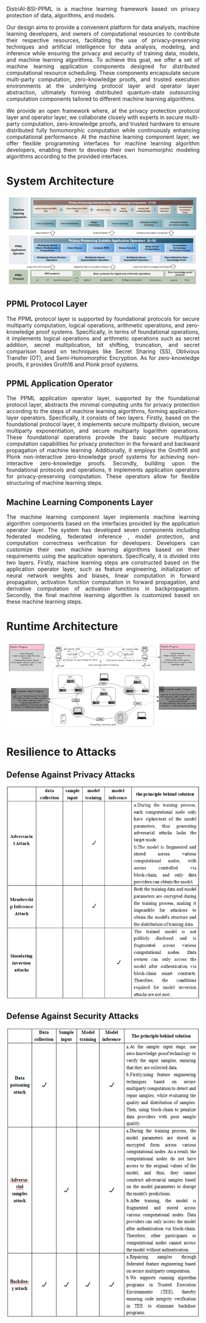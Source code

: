 

<p style="text-align:justify; text-justify:inter-ideograph;">
DistriAI-BSI-PPML is a machine learning framework based on privacy protection of data, algorithms, and models.
</p>

<p style="text-align:justify; text-justify:inter-ideograph;">
Our design aims to provide a convenient platform for data analysts, machine learning developers, and owners of computational resources to contribute their respective resources, facilitating the use of privacy-preserving techniques and artificial intelligence for data analysis, modeling, and inference while ensuring the privacy and security of training data, models, and machine learning algorithms. To achieve this goal, we offer a set of machine learning application components designed for distributed computational resource scheduling. These components encapsulate secure multi-party computation, zero-knowledge proofs, and trusted execution environments at the underlying protocol layer and operator layer abstraction, ultimately forming distributed quantum-state outsourcing computation components tailored to different machine learning algorithms.
</p>

<p style="text-align:justify; text-justify:inter-ideograph;">
We provide an open framework where, at the privacy protection protocol layer and operator layer, we collaborate closely with experts in secure multi-party computation, zero-knowledge proofs, and trusted hardware to ensure distributed fully homomorphic computation while continuously enhancing computational performance. At the machine learning component layer, we offer flexible programming interfaces for machine learning algorithm developers, enabling them to develop their own homomorphic modeling algorithms according to the provided interfaces.
</p>


# System Architecture
<img style="text-align:center;" src="docs/img/system_architecture.png">

## PPML Protocol Layer
<p style="text-align:justify; text-justify:inter-ideograph;">
The PPML protocol layer is supported by foundational protocols for secure multiparty computation, logical operations, arithmetic operations, and zero-knowledge proof systems. Specifically, in terms of foundational operations, it implements logical operations and arithmetic operations such as secret addition, secret multiplication, bit shifting, truncation, and secret comparison based on techniques like Secret Sharing (SS), Oblivious Transfer (OT), and Semi-Homomorphic Encryption. As for zero-knowledge proofs, it provides Groth16 and Plonk proof 
systems.
</p>

## PPML Application Operator
<p style="text-align:justify; text-justify:inter-ideograph;">
The PPML application operator layer, supported by the foundational protocol layer, abstracts the minimal computing units for privacy protection according to the steps of machine learning algorithms, forming application-layer operators. Specifically, it consists of two layers. Firstly, based on the foundational protocol layer, it implements secure multiparty division, secure multiparty exponentiation, and secure multiparty logarithm operations. These foundational operations provide the basic secure multiparty computation capabilities for privacy protection in the forward and backward propagation of machine learning. Additionally, it employs the Groth16 and Plonk non-interactive zero-knowledge proof systems for achieving non-interactive zero-knowledge proofs. Secondly, building upon the foundational protocols and operations, it implements application operators for privacy-preserving computation. These operators allow for flexible structuring of machine learning steps.
</p>

## Machine Learning Components Layer
<p style="text-align:justify; text-justify:inter-ideograph;">
The machine learning component layer implements machine learning algorithm components based on the interfaces provided by the application operator layer. The system has developed seven components including federated modeling, federated inference
, model protection, and computation correctness verification for developers. Developers can customize their own machine learning algorithms based on their requirements using the application operators. Specifically, it is divided into two layers. Firstly, machine learning steps are constructed based on the application operator layer, such as feature engineering, initialization of neural network weights and biases, linear computation in forward propagation, activation function computation in forward propagation, and derivative computation of activation functions in backpropagation. Secondly, the final machine learning algorithm is customized based on these machine learning steps.
</p>


# Runtime Architecture
<img style="text-align:center;" src="docs/img/runtime_architecture.png">

# Resilience to Attacks
## Defense Against Privacy Attacks
<img style="text-align:center;" src="docs/img/defense_against_privacy_attacks.png">

## Defense Against Security Attacks
<img style="text-align:center;" src="docs/img/defense_against_security_attacks.png">


